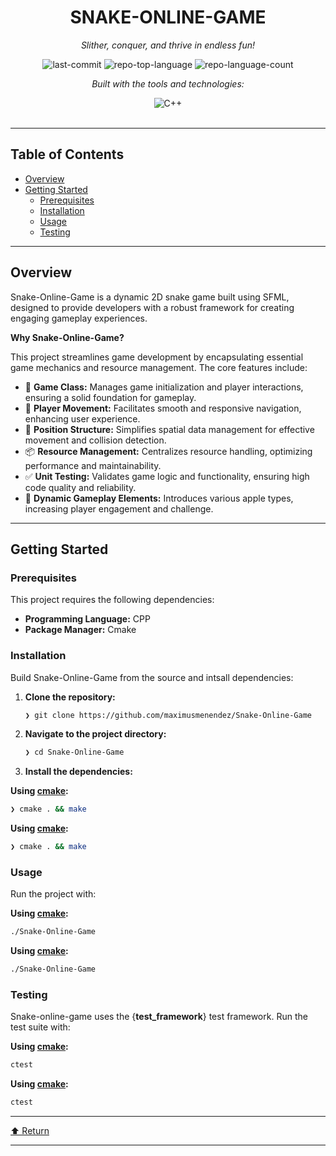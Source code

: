 <div id="top">

<!-- HEADER STYLE: CLASSIC -->
<div align="center">


# SNAKE-ONLINE-GAME

<em>Slither, conquer, and thrive in endless fun!</em>

<!-- BADGES -->
<img src="https://img.shields.io/github/last-commit/maximusmenendez/Snake-Online-Game?style=flat&logo=git&logoColor=white&color=0080ff" alt="last-commit">
<img src="https://img.shields.io/github/languages/top/maximusmenendez/Snake-Online-Game?style=flat&color=0080ff" alt="repo-top-language">
<img src="https://img.shields.io/github/languages/count/maximusmenendez/Snake-Online-Game?style=flat&color=0080ff" alt="repo-language-count">

<em>Built with the tools and technologies:</em>

<img src="https://img.shields.io/badge/C++-00599C.svg?style=flat&logo=C++&logoColor=white" alt="C++">

</div>
<br>

---

## Table of Contents

- [Overview](#overview)
- [Getting Started](#getting-started)
    - [Prerequisites](#prerequisites)
    - [Installation](#installation)
    - [Usage](#usage)
    - [Testing](#testing)

---

## Overview

Snake-Online-Game is a dynamic 2D snake game built using SFML, designed to provide developers with a robust framework for creating engaging gameplay experiences.

**Why Snake-Online-Game?**

This project streamlines game development by encapsulating essential game mechanics and resource management. The core features include:

- 🐍 **Game Class:** Manages game initialization and player interactions, ensuring a solid foundation for gameplay.
- 🚀 **Player Movement:** Facilitates smooth and responsive navigation, enhancing user experience.
- 📍 **Position Structure:** Simplifies spatial data management for effective movement and collision detection.
- 📦 **Resource Management:** Centralizes resource handling, optimizing performance and maintainability.
- ✅ **Unit Testing:** Validates game logic and functionality, ensuring high code quality and reliability.
- 🍏 **Dynamic Gameplay Elements:** Introduces various apple types, increasing player engagement and challenge.

---

## Getting Started

### Prerequisites

This project requires the following dependencies:

- **Programming Language:** CPP
- **Package Manager:** Cmake

### Installation

Build Snake-Online-Game from the source and intsall dependencies:

1. **Clone the repository:**

    ```sh
    ❯ git clone https://github.com/maximusmenendez/Snake-Online-Game
    ```

2. **Navigate to the project directory:**

    ```sh
    ❯ cd Snake-Online-Game
    ```

3. **Install the dependencies:**

**Using [cmake](https://isocpp.org/):**

```sh
❯ cmake . && make
```
**Using [cmake](https://isocpp.org/):**

```sh
❯ cmake . && make
```

### Usage

Run the project with:

**Using [cmake](https://isocpp.org/):**

```sh
./Snake-Online-Game
```
**Using [cmake](https://isocpp.org/):**

```sh
./Snake-Online-Game
```

### Testing

Snake-online-game uses the {__test_framework__} test framework. Run the test suite with:

**Using [cmake](https://isocpp.org/):**

```sh
ctest
```
**Using [cmake](https://isocpp.org/):**

```sh
ctest
```

---

<div align="left"><a href="#top">⬆ Return</a></div>

---

